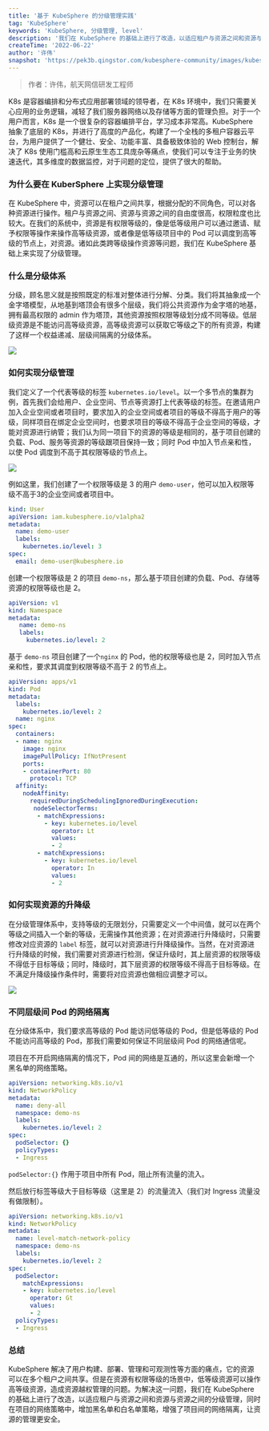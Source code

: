 ```yaml
---
title: '基于 KubeSphere 的分级管理实践'
tag: 'KubeSphere'
keywords: 'KubeSphere, 分级管理, level'
description: '我们在 KubeSphere 的基础上进行了改造，以适应租户与资源之间和资源与资源之间的分级管理，同时在项目的网络策略中，增加黑名单和白名单策略，增强了项目间的网络隔离，让资源的管理更安全。'
createTime: '2022-06-22'
author: '许伟'
snapshot: 'https://pek3b.qingstor.com/kubesphere-community/images/kubesphere-level-cover.png'
---
```


> 作者：许伟，航天网信研发工程师

K8s 是容器编排和分布式应用部署领域的领导者，在 K8s 环境中，我们只需要关心应用的业务逻辑，减轻了我们服务器网络以及存储等方面的管理负担。对于一个用户而言，K8s 是一个很复杂的容器编排平台，学习成本非常高。KubeSphere 抽象了底层的 K8s，并进行了高度的产品化，构建了一个全栈的多租户容器云平台，为用户提供了一个健壮、安全、功能丰富、具备极致体验的 Web 控制台，解决了 K8s 使用门槛高和云原生生态工具庞杂等痛点，使我们可以专注于业务的快速迭代，其多维度的数据监控，对于问题的定位，提供了很大的帮助。

### 为什么要在 KuberSphere 上实现分级管理

在 KubeSphere 中，资源可以在租户之间共享，根据分配的不同角色，可以对各种资源进行操作。租户与资源之间、资源与资源之间的自由度很高，权限粒度也比较大。在我们的系统中，资源是有权限等级的，像是低等级用户可以通过邀请、赋予权限等操作来操作高等级资源，或者像是低等级项目中的 Pod 可以调度到高等级的节点上，对资源。诸如此类跨等级操作资源等问题，我们在 KubeSphere 基础上来实现了分级管理。

### 什么是分级体系

分级，顾名思义就是按照既定的标准对整体进行分解、分类。我们将其抽象成一个金字塔模型，从地基到塔顶会有很多个层级，我们将公共资源作为金字塔的地基，拥有最高权限的 admin 作为塔顶，其他资源按照权限等级划分成不同等级。低层级资源是不能访问高等级资源，高等级资源可以获取它等级之下的所有资源，构建了这样一个权益递减、层级间隔离的分级体系。

![](https://pek3b.qingstor.com/kubesphere-community/images/level-xuwei-1.jpg)

### 如何实现分级管理

我们定义了一个代表等级的标签 `kubernetes.io/level`。以一个多节点的集群为例，首先我们会给用户、企业空间、节点等资源打上代表等级的标签。在邀请用户加入企业空间或者项目时，要求加入的企业空间或者项目的等级不得高于用户的等级，同样项目在绑定企业空间时，也要求项目的等级不得高于企业空间的等级，才能对资源进行纳管；我们认为同一项目下的资源的等级是相同的，基于项目创建的负载、Pod、服务等资源的等级跟项目保持一致；同时 Pod 中加入节点亲和性，以使 Pod 调度到不高于其权限等级的节点上。

![](https://pek3b.qingstor.com/kubesphere-community/images/level-xuwei-2.jpg)

例如这里，我们创建了一个权限等级是 3 的用户 `demo-user`，他可以加入权限等级不高于3的企业空间或者项目中。

```yaml
kind: User
apiVersion: iam.kubesphere.io/v1alpha2
metadata:
  name: demo-user
  labels:
    kubernetes.io/level: 3
spec:
  email: demo-user@kubesphere.io
```

创建一个权限等级是 2 的项目 `demo-ns`，那么基于项目创建的负载、Pod、存储等资源的权限等级也是 2。

```yaml
apiVersion: v1
kind: Namespace
metadata:
   name: demo-ns
   labels:
     kubernetes.io/level: 2
```

基于 `demo-ns` 项目创建了一个`nginx` 的 Pod，他的权限等级也是 2，同时加入节点亲和性，要求其调度到权限等级不高于 2 的节点上。

```yaml
apiVersion: apps/v1
kind: Pod
metadata:
  labels:
    kubernetes.io/level: 2
  name: nginx
spec:
  containers:
  - name: nginx
    image: nginx
    imagePullPolicy: IfNotPresent
    ports:
    - containerPort: 80
      protocol: TCP
  affinity:
    nodeAffinity:
      requiredDuringSchedulingIgnoredDuringExecution:
       nodeSelectorTerms:
        - matchExpressions:
          - key: kubernetes.io/level
            operator: Lt
            values:
            - 2
        - matchExpressions:
          - key: kubernetes.io/level
            operator: In
            values:
            - 2
```

### 如何实现资源的升降级

在分级管理体系中，支持等级的无限划分，只需要定义一个中间值，就可以在两个等级之间插入一个新的等级，无需操作其他资源；在对资源进行升降级时，只需要修改对应资源的 `label` 标签，就可以对资源进行升降级操作。当然，在对资源进行升降级的时候，我们需要对资源进行检测，保证升级时，其上层资源的权限等级不得低于目标等级；同时，降级时，其下层资源的权限等级不得高于目标等级。在不满足升降级操作条件时，需要将对应资源也做相应调整才可以。

![](http://pek3b.qingstor.com/kubesphere-community/images/level-xuwei-3.png)

### 不同层级间 Pod 的网络隔离

在分级体系中，我们要求高等级的 Pod 能访问低等级的 Pod，但是低等级的 Pod 不能访问高等级的 Pod，那我们需要如何保证不同层级间 Pod 的网络通信呢。

项目在不开启网络隔离的情况下，Pod 间的网络是互通的，所以这里会新增一个黑名单的网络策略。

```yaml
apiVersion: networking.k8s.io/v1
kind: NetworkPolicy
metadata:
  name: deny-all
  namespace: demo-ns
  labels:
    kubernetes.io/level: 2
spec:
  podSelector: {}
  policyTypes:
  - Ingress
```

`podSelector:{}` 作用于项目中所有 Pod，阻止所有流量的流入。

然后放行标签等级大于目标等级（这里是 2）的流量流入（我们对 Ingress 流量没有做限制）。

```yaml
apiVersion: networking.k8s.io/v1
kind: NetworkPolicy
metadata:
  name: level-match-network-policy
  namespace: demo-ns
  labels:
    kubernetes.io/level: 2
spec:
  podSelector:
    matchExpressions:
    - key: kubernetes.io/level
      operator: Gt
      values:
      - 2
  policyTypes:
  - Ingress
```

### 总结

KubeSphere 解决了用户构建、部署、管理和可观测性等方面的痛点，它的资源可以在多个租户之间共享。但是在资源有权限等级的场景中，低等级资源可以操作高等级资源，造成资源越权管理的问题。为解决这一问题，我们在 KubeSphere 的基础上进行了改造，以适应租户与资源之间和资源与资源之间的分级管理，同时在项目的网络策略中，增加黑名单和白名单策略，增强了项目间的网络隔离，让资源的管理更安全。